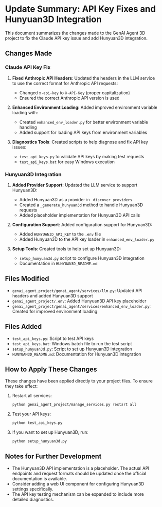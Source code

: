 # Update Summary: API Key Fixes and Hunyuan3D Integration

This document summarizes the changes made to the GenAI Agent 3D project to fix the Claude API key issue and add Hunyuan3D integration.

## Changes Made

### Claude API Key Fix

1. **Fixed Anthropic API Headers**: Updated the headers in the LLM service to use the correct format for Anthropic API requests:
   - Changed `x-api-key` to `X-API-Key` (proper capitalization)
   - Ensured the correct Anthropic API version is used

2. **Enhanced Environment Loading**: Added improved environment variable loading with:
   - Created `enhanced_env_loader.py` for better environment variable handling
   - Added support for loading API keys from environment variables

3. **Diagnostics Tools**: Created scripts to help diagnose and fix API key issues:
   - `test_api_keys.py` to validate API keys by making test requests
   - `test_api_keys.bat` for easy Windows execution

### Hunyuan3D Integration

1. **Added Provider Support**: Updated the LLM service to support Hunyuan3D:
   - Added Hunyuan3D as a provider in `_discover_providers`
   - Created a `_generate_hunyuan3d` method to handle Hunyuan3D requests
   - Added placeholder implementation for Hunyuan3D API calls

2. **Configuration Support**: Added configuration support for Hunyuan3D:
   - Added `HUNYUAN3D_API_KEY` to the `.env` file
   - Added Hunyuan3D to the API key loader in `enhanced_env_loader.py`

3. **Setup Tools**: Created tools to help set up Hunyuan3D:
   - `setup_hunyuan3d.py` script to configure Hunyuan3D integration
   - Documentation in `HUNYUAN3D_README.md`

## Files Modified

- `genai_agent_project/genai_agent/services/llm.py`: Updated API headers and added Hunyuan3D support
- `genai_agent_project/.env`: Added Hunyuan3D API key placeholder
- `genai_agent_project/genai_agent/services/enhanced_env_loader.py`: Created for improved environment loading

## Files Added

- `test_api_keys.py`: Script to test API keys
- `test_api_keys.bat`: Windows batch file to run the test script
- `setup_hunyuan3d.py`: Script to set up Hunyuan3D integration
- `HUNYUAN3D_README.md`: Documentation for Hunyuan3D integration

## How to Apply These Changes

These changes have been applied directly to your project files. To ensure they take effect:

1. Restart all services:
   ```bash
   python genai_agent_project/manage_services.py restart all
   ```

2. Test your API keys:
   ```bash
   python test_api_keys.py
   ```

3. If you want to set up Hunyuan3D, run:
   ```bash
   python setup_hunyuan3d.py
   ```

## Notes for Further Development

- The Hunyuan3D API implementation is a placeholder. The actual API endpoints and request formats should be updated once the official documentation is available.
- Consider adding a web UI component for configuring Hunyuan3D settings specifically.
- The API key testing mechanism can be expanded to include more detailed diagnostics.
